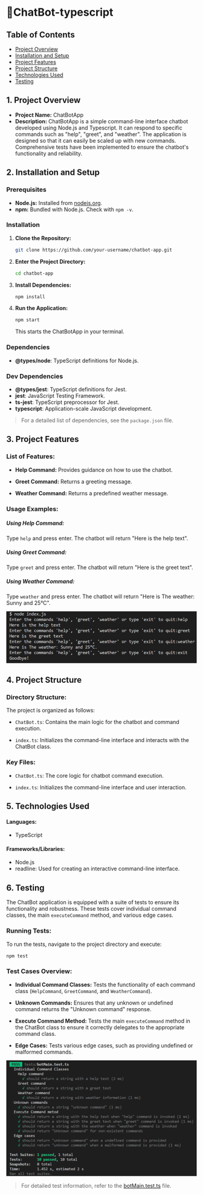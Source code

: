 # 🤖ChatBot-typescript

## Table of Contents
- [Project Overview](#1-project-overview)
- [Installation and Setup](#2-installation-and-setup)
- [Project Features](#3-project-features)
- [Project Structure](#4-project-structure)
- [Technologies Used](#5-technologies-used)
- [Testing](#6-testing)


## 1. Project Overview


- **Project Name:** ChatBotApp
- **Description:** ChatBotApp is a simple command-line interface chatbot developed using Node.js and Typescript. It can respond to specific commands such as "help", "greet", and "weather". The application is designed so that it can easily be scaled up with new commands. Comprehensive tests have been implemented to ensure the chatbot's functionality and reliability.

## 2. Installation and Setup

### **Prerequisites**
- **Node.js:** Installed from [nodejs.org](https://nodejs.org/).
- **npm:** Bundled with Node.js. Check with `npm -v`.

### **Installation**
1. **Clone the Repository:**
   ```bash
   git clone https://github.com/your-username/chatbot-app.git
   ```

2. **Enter the Project Directory:**
   ```bash
   cd chatbot-app
   ```

3. **Install Dependencies:**
   ```bash
   npm install
   ```

4. **Run the Application:**
   ```bash
   npm start
   ```

   This starts the ChatBotApp in your terminal.

### **Dependencies**
- **@types/node**: TypeScript definitions for Node.js.

### **Dev Dependencies**
- **@types/jest**: TypeScript definitions for Jest.
- **jest**: JavaScript Testing Framework.
- **ts-jest**: TypeScript preprocessor for Jest.
- **typescript**: Application-scale JavaScript development.

> For a detailed list of dependencies, see the `package.json` file.

## 3. Project Features

### **List of Features:**

- **Help Command:** Provides guidance on how to use the chatbot.
  
- **Greet Command:** Returns a greeting message.
  
- **Weather Command:** Returns a predefined weather message.

### **Usage Examples:**

##### Using Help Command:

Type `help` and press enter. The chatbot will return "Here is the help text".

##### Using Greet Command:

Type `greet` and press enter. The chatbot will return "Here is the greet text".

##### Using Weather Command:

Type `weather` and press enter. The chatbot will return "Here is The weather: Sunny and 25°C".

![Prompts in command line](https://github.com/PhilHacks/ChatBot-typescript/blob/main/img/chatbot-ts.png)

## 4. Project Structure

### **Directory Structure:**

The project is organized as follows:

- `ChatBot.ts`: Contains the main logic for the chatbot and command execution.

- `index.ts`: Initializes the command-line interface and interacts with the ChatBot class.

### **Key Files:**

- `ChatBot.ts`: The core logic for chatbot command execution.

- `index.ts`: Initializes the command-line interface and user interaction.

## 5. Technologies Used

#### **Languages:**

- TypeScript

#### **Frameworks/Libraries:**

- Node.js
- readline: Used for creating an interactive command-line interface.

## 6. Testing

The ChatBot application is equipped with a suite of tests to ensure its functionality and robustness. These tests cover individual command classes, the main `executeCommand` method, and various edge cases.

### **Running Tests:**

To run the tests, navigate to the project directory and execute:

```bash
npm test
```

### **Test Cases Overview:**

- **Individual Command Classes:** Tests the functionality of each command class (`HelpCommand`, `GreetCommand`, and `WeatherCommand`).

- **Unknown Commands:** Ensures that any unknown or undefined command returns the "Unknown command" response.

- **Execute Command Method:** Tests the main `executeCommand` method in the ChatBot class to ensure it correctly delegates to the appropriate command class.

- **Edge Cases:** Tests various edge cases, such as providing undefined or malformed commands.
  
![Tests](https://github.com/PhilHacks/ChatBot-typescript/blob/main/img/tests.png)

> For detailed test information, refer to the [botMain.test.ts](test/botMain.test.ts) file.


